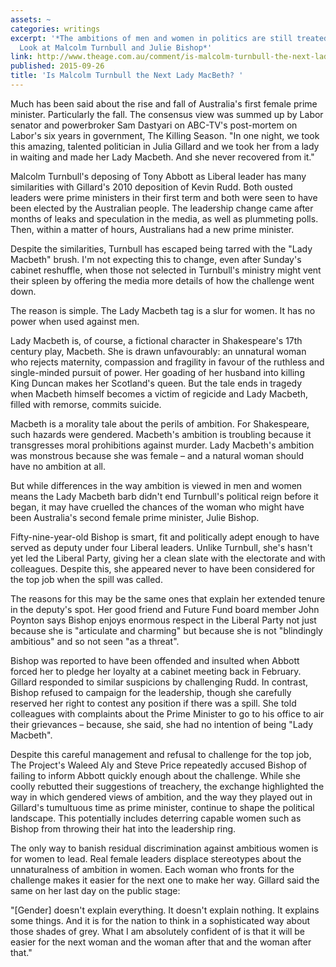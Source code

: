 ```yaml
---
assets: ~
categories: writings
excerpt: '*The ambitions of men and women in politics are still treated differently.
  Look at Malcolm Turnbull and Julie Bishop*'
link: http://www.theage.com.au/comment/is-malcolm-turnbull-the-next-lady-macbeth-20150920-gjqs2x.html
published: 2015-09-26
title: 'Is Malcolm Turnbull the Next Lady MacBeth? '
---
```

Much has been said about the rise and fall of Australia's first female prime minister. Particularly the fall. The consensus view was summed up by Labor senator and powerbroker Sam Dastyari on ABC-TV's post-mortem  on Labor's six years in government, The Killing Season. "In one night, we took this amazing, talented politician in Julia Gillard and we took her from a lady in waiting and made her Lady Macbeth. And she never recovered from it."

Malcolm Turnbull's deposing of Tony Abbott as Liberal leader has many similarities with Gillard's 2010 deposition of Kevin Rudd. Both ousted leaders were prime ministers in their first term and both were seen to have been elected by the Australian people. The leadership change came after months of leaks and speculation in the media, as well as plummeting polls. Then, within a matter of hours, Australians had a new prime minister.

Despite the similarities, Turnbull has escaped being tarred with the "Lady Macbeth" brush. I'm not expecting this to change, even after Sunday's cabinet reshuffle, when those not selected in Turnbull's ministry might vent their spleen by offering the media more details of how the challenge went down.

The reason is simple. The Lady Macbeth tag is a slur for women. It has no power when used against men.

Lady Macbeth is, of course, a fictional character in Shakespeare's 17th century play, Macbeth. She is drawn unfavourably: an unnatural woman who rejects maternity, compassion and fragility in favour of the ruthless and single-minded pursuit of power. Her goading of her husband into killing King Duncan makes her Scotland's queen. But the tale ends in tragedy when Macbeth himself becomes a victim of regicide and Lady Macbeth, filled with remorse, commits suicide.

Macbeth is a morality tale about the perils of ambition. For Shakespeare, such hazards were gendered. Macbeth's ambition is troubling because it transgresses moral prohibitions against murder. Lady Macbeth's ambition was monstrous because she was female – and a natural woman should have no ambition at all.

But while differences in the way ambition is viewed in men and women means the Lady Macbeth barb didn't end Turnbull's political reign before it began, it may have cruelled the chances of the woman who might have been Australia's second female prime minister, Julie Bishop.

Fifty-nine-year-old Bishop is smart, fit and politically adept enough to have served as deputy under four Liberal leaders. Unlike Turnbull, she's hasn't yet led the Liberal Party, giving her a clean slate with the electorate and with colleagues. Despite this, she appeared never to have been considered for the top job when the spill was called.

The reasons for this may be the same ones that explain her extended tenure in the deputy's spot. Her good friend and Future Fund board member John Poynton says Bishop enjoys enormous respect in the Liberal Party not just because she is "articulate and charming" but because she is not "blindingly ambitious" and so not seen "as a threat".

Bishop was reported to have been offended and insulted when Abbott forced her to pledge her loyalty at a cabinet meeting back in February. Gillard responded to similar suspicions by challenging Rudd. In contrast, Bishop refused to campaign for the leadership, though she carefully reserved her right to contest any position if there was a spill. She told colleagues with complaints about the Prime Minister to go to his office to air their grievances – because, she said, she had no intention of being "Lady Macbeth".

Despite this careful management and refusal to challenge for the top job, The Project's Waleed Aly and Steve Price repeatedly accused Bishop of failing to inform Abbott quickly enough about the challenge. While she coolly rebutted their suggestions of treachery, the exchange highlighted the way in which gendered views of ambition, and the way they played out in Gillard's tumultuous time as prime minister, continue to shape the political landscape. This potentially includes deterring capable women such as Bishop from throwing their hat into the leadership ring.

The only way to banish residual discrimination against ambitious women is for women to lead. Real female leaders displace stereotypes about the unnaturalness of ambition in women. Each woman who fronts for the challenge makes it easier for the next one to make her way. Gillard said the same on her last day on the public stage:

"[Gender] doesn't explain everything. It doesn't explain nothing. It explains some things. And it is for the nation to think in a sophisticated way about those shades of grey. What I am absolutely confident of is that it will be easier for the next woman and the woman after that and the woman after that."